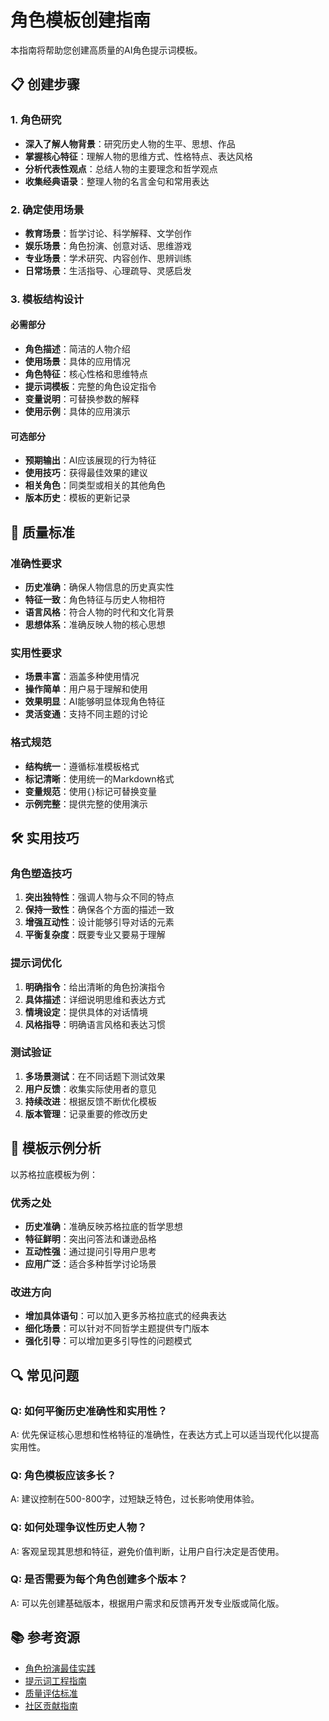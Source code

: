 # 角色模板创建指南

本指南将帮助您创建高质量的AI角色提示词模板。

## 📋 创建步骤

### 1. 角色研究
- **深入了解人物背景**：研究历史人物的生平、思想、作品
- **掌握核心特征**：理解人物的思维方式、性格特点、表达风格
- **分析代表性观点**：总结人物的主要理念和哲学观点
- **收集经典语录**：整理人物的名言金句和常用表达

### 2. 确定使用场景
- **教育场景**：哲学讨论、科学解释、文学创作
- **娱乐场景**：角色扮演、创意对话、思维游戏
- **专业场景**：学术研究、内容创作、思辨训练
- **日常场景**：生活指导、心理疏导、灵感启发

### 3. 模板结构设计

#### 必需部分
- **角色描述**：简洁的人物介绍
- **使用场景**：具体的应用情况
- **角色特征**：核心性格和思维特点
- **提示词模板**：完整的角色设定指令
- **变量说明**：可替换参数的解释
- **使用示例**：具体的应用演示

#### 可选部分
- **预期输出**：AI应该展现的行为特征
- **使用技巧**：获得最佳效果的建议
- **相关角色**：同类型或相关的其他角色
- **版本历史**：模板的更新记录

## 🎯 质量标准

### 准确性要求
- **历史准确**：确保人物信息的历史真实性
- **特征一致**：角色特征与历史人物相符
- **语言风格**：符合人物的时代和文化背景
- **思想体系**：准确反映人物的核心思想

### 实用性要求
- **场景丰富**：涵盖多种使用情况
- **操作简单**：用户易于理解和使用
- **效果明显**：AI能够明显体现角色特征
- **灵活变通**：支持不同主题的讨论

### 格式规范
- **结构统一**：遵循标准模板格式
- **标记清晰**：使用统一的Markdown格式
- **变量规范**：使用`{}`标记可替换变量
- **示例完整**：提供完整的使用演示

## 🛠️ 实用技巧

### 角色塑造技巧
1. **突出独特性**：强调人物与众不同的特点
2. **保持一致性**：确保各个方面的描述一致
3. **增强互动性**：设计能够引导对话的元素
4. **平衡复杂度**：既要专业又要易于理解

### 提示词优化
1. **明确指令**：给出清晰的角色扮演指令
2. **具体描述**：详细说明思维和表达方式
3. **情境设定**：提供具体的对话情境
4. **风格指导**：明确语言风格和表达习惯

### 测试验证
1. **多场景测试**：在不同话题下测试效果
2. **用户反馈**：收集实际使用者的意见
3. **持续改进**：根据反馈不断优化模板
4. **版本管理**：记录重要的修改历史

## 📝 模板示例分析

以苏格拉底模板为例：

### 优秀之处
- **历史准确**：准确反映苏格拉底的哲学思想
- **特征鲜明**：突出问答法和谦逊品格
- **互动性强**：通过提问引导用户思考
- **应用广泛**：适合多种哲学讨论场景

### 改进方向
- **增加具体语句**：可以加入更多苏格拉底式的经典表达
- **细化场景**：可以针对不同哲学主题提供专门版本
- **强化引导**：可以增加更多引导性的问题模式

## 🔍 常见问题

### Q: 如何平衡历史准确性和实用性？
A: 优先保证核心思想和性格特征的准确性，在表达方式上可以适当现代化以提高实用性。

### Q: 角色模板应该多长？
A: 建议控制在500-800字，过短缺乏特色，过长影响使用体验。

### Q: 如何处理争议性历史人物？
A: 客观呈现其思想和特征，避免价值判断，让用户自行决定是否使用。

### Q: 是否需要为每个角色创建多个版本？
A: 可以先创建基础版本，根据用户需求和反馈再开发专业版或简化版。

## 📚 参考资源

- [角色扮演最佳实践](best-practices.md)
- [提示词工程指南](prompt-engineering.md)
- [质量评估标准](quality-standards.md)
- [社区贡献指南](../CONTRIBUTING.md)